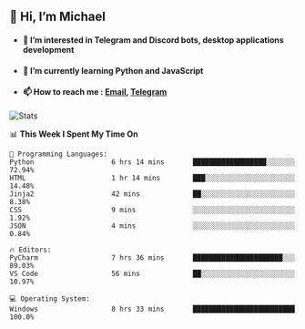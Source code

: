 ## 👋 Hi, I’m Michael
- #### 👀 I’m interested in Telegram and Discord bots, desktop applications development
- #### 🌱 I’m currently learning Python and JavaScript
- #### 📫 How to reach me : [Email](mailto:misha@kurapov.ru), [Telegram](https://t.me/mickr7)

![Stats](https://github-readme-stats.vercel.app/api?username=krpff&show_icons=true&theme=react&hide=issues&count_private=true&layout=compact)


<!--START_SECTION:waka-->
📊 **This Week I Spent My Time On** 

```text
💬 Programming Languages: 
Python                   6 hrs 14 mins       ██████████████████░░░░░░░   72.94% 
HTML                     1 hr 14 mins        ███░░░░░░░░░░░░░░░░░░░░░░   14.48% 
Jinja2                   42 mins             ██░░░░░░░░░░░░░░░░░░░░░░░   8.38% 
CSS                      9 mins              ░░░░░░░░░░░░░░░░░░░░░░░░░   1.92% 
JSON                     4 mins              ░░░░░░░░░░░░░░░░░░░░░░░░░   0.84%

🔥 Editors: 
PyCharm                  7 hrs 36 mins       ██████████████████████░░░   89.03% 
VS Code                  56 mins             ██░░░░░░░░░░░░░░░░░░░░░░░   10.97%

💻 Operating System: 
Windows                  8 hrs 33 mins       █████████████████████████   100.0%

```


<!--END_SECTION:waka-->
